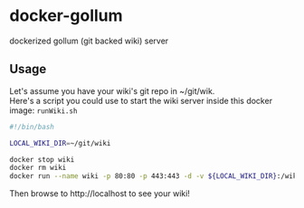 # docker-gollum
dockerized gollum (git backed wiki) server

## Usage
Let's assume you have your wiki's git repo in ~/git/wik.  
Here's a script you could use to start the wiki server inside this docker image: `runWiki.sh`
```bash
#!/bin/bash

LOCAL_WIKI_DIR=~/git/wiki

docker stop wiki
docker rm wiki
docker run --name wiki -p 80:80 -p 443:443 -d -v ${LOCAL_WIKI_DIR}:/wiki l3iggs/gollum
```
Then browse to http://localhost to see your wiki!
